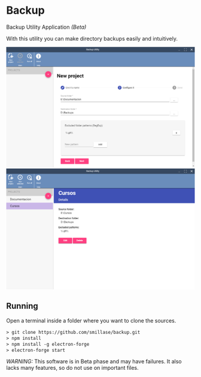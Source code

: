 # Backup
Backup Utility Application *(Beta)*

With this utility you can make directory backups easily and intuitively.

<img src="./docs/images/new-project.png" alt="Screenshot" width="600"/>

<img src="./docs/images/details.png" alt="Screenshot" width="600"/>


## Running

Open a terminal inside a folder where you want to clone the sources.

    > git clone https://github.com/smillase/backup.git
    > npm install
    > npm install -g electron-forge
    > electron-forge start

*WARNING:* This software is in Beta phase and may have failures. It also lacks many features, so do not use on important files.